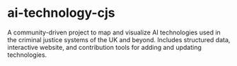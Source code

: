 # ai-technology-cjs
A community-driven project to map and visualize AI technologies used in the criminal justice systems of the UK and beyond. Includes structured data, interactive website, and contribution tools for adding and updating technologies.
